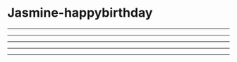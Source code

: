 # Jasmine-happybirthday

*   *    *    ***   ***   *   *         ***   ***   ***   ****   *   *  ***     *    *   *  
*   *   * *   *  *  *  *   * *          *  *   *    *  *    *    *   *  *  *   * *    * *
*****   ***   ***   ***     *           ***    *    ***     *    *****  *  *   ***     *
*   *  *   *  *     *       *           *  *   *    * *     *    *   *  *  *  *   *    *
*   *  *   *  *     *       *           ***   ***   *  **   *    *   *  ***   *   *    *
